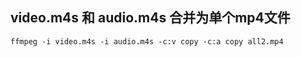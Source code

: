  ## video.m4s 和 audio.m4s 合并为单个mp4文件
 ```
 ffmpeg -i video.m4s -i audio.m4s -c:v copy -c:a copy all2.mp4
 ```
